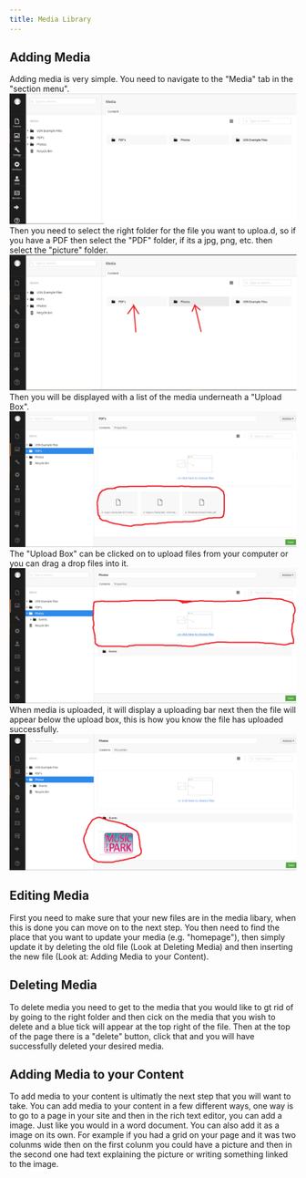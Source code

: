 ```yaml
---
title: Media Library
---
```


## Adding Media

Adding media is very simple. You need to navigate to the "Media" tab in the "section menu".
![Media Menu Screenshot](screenshot_of_media_menu.png)
Then you need to select the right folder for the file you want to uploa.d, so if you have a PDF then select the "PDF" folder, if its a jpg, png, etc. then select the "picture" folder.
![Pick the Right Folder](Which_folder.png)
Then you will be displayed with a list of the media underneath a "Upload Box". 
![List of Files](list_of_files.png)
The "Upload Box" can be clicked on to upload files from your computer or you can drag a drop files into it. 
![Upload Box](upload_box.png)
When media is uploaded, it will display a uploading bar next then the file will appear below the upload box, this is how you know the file has uploaded successfully.
![Successful Upload](successful_upload.png)
## Editing Media

First you need to make sure that your new files are in the media libary, when this is done you can move on to the next step. You then need to find the place that you want to update your media (e.g. "homepage"), then simply update it by deleting the old file (Look at Deleting Media) and then inserting the new file (Look at: Adding Media to your Content).
## Deleting Media

To delete media you need to get to the media that you would like to gt rid of by going to the right folder and then cick on the media that you wish to delete and a blue tick will appear at the top right of the file. Then at the top of the page there is a "delete" button, click that and you will have successfully deleted your desired media.
## Adding Media to your Content

To add media to your content is ultimatly the next step that you will want to take. 
You can add media to your content in a few different ways, one way is to go to a page in your site and then in the rich text editor, you can add a image. Just like you would in a word document. You can also add it as a image on its own. For example if you had a grid on your page and it was two colunms wide then on the first colunm you could have a picture and then in the second one had text explaining the picture or writing something linked to the image.